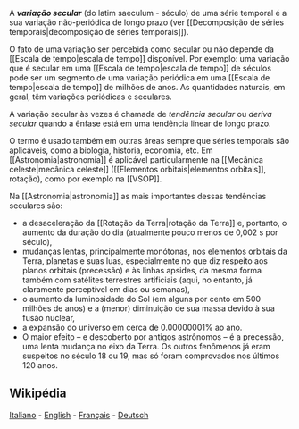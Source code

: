 A ***variação secular*** (do latim saeculum - século) de uma série temporal é a sua variação não-periódica de longo prazo (ver [[Decomposição de séries temporais|decomposição de séries temporais]]).

O fato de uma variação ser percebida como secular ou não depende da [[Escala de tempo|escala de tempo]] disponível. Por exemplo: uma variação que é secular em uma [[Escala de tempo|escala de tempo]] de séculos pode ser um segmento de uma variação periódica em uma [[Escala de tempo|escala de tempo]] de milhões de anos. As quantidades naturais, em geral, têm variações periódicas e seculares.

A variação secular às vezes é chamada de *tendência secular* ou *deriva secular* quando a ênfase está em uma tendência linear de longo prazo.

O termo é usado também em outras áreas sempre que séries temporais são aplicáveis, como a biologia, história, economia, etc. Em [[Astronomia|astronomia]] é aplicável particularmente na [[Mecânica celeste|mecânica celeste]] ([[Elementos orbitais|elementos orbitais]], rotação), como por exemplo na [[VSOP]].

Na [[Astronomia|astronomia]] as mais importantes dessas tendências seculares são:

* a desaceleração da [[Rotação da Terra|rotação da Terra]] e, portanto, o aumento da duração do dia (atualmente pouco menos de 0,002 s por século),
* mudanças lentas, principalmente monótonas, nos elementos orbitais da Terra, planetas e suas luas, especialmente no que diz respeito aos planos orbitais (precessão) e às linhas apsides,
da mesma forma também com satélites terrestres artificiais (aqui, no entanto, já claramente perceptível em dias ou semanas),
* o aumento da luminosidade do Sol (em alguns por cento em 500 milhões de anos) e a (menor) diminuição de sua massa devido à sua fusão nuclear,
* a expansão do universo em cerca de 0.00000001% ao ano.
* O maior efeito – e descoberto por antigos astrônomos – é a precessão, uma lenta mudança no eixo da Terra. Os outros fenômenos já eram suspeitos no século 18 ou 19, mas só foram comprovados nos últimos 120 anos.

## Wikipédia

[Italiano](https://it.wikipedia.org/wiki/Secular_trend) - [English](https://en.wikipedia.org/wiki/Secular_variation) - [Français](https://fr.wikipedia.org/wiki/Variations_s%C3%A9culaires_des_orbites_plan%C3%A9taires) - [Deutsch](https://de.wikipedia.org/wiki/S%C3%A4kular_(Astronomie))